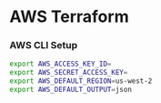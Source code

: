 # AWS Terraform

### AWS CLI Setup

```bash
export AWS_ACCESS_KEY_ID=
export AWS_SECRET_ACCESS_KEY=
export AWS_DEFAULT_REGION=us-west-2
export AWS_DEFAULT_OUTPUT=json
```